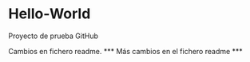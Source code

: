# Hello-World
Proyecto de prueba GitHub

Cambios en fichero readme.
*** Más cambios en el fichero readme ***
